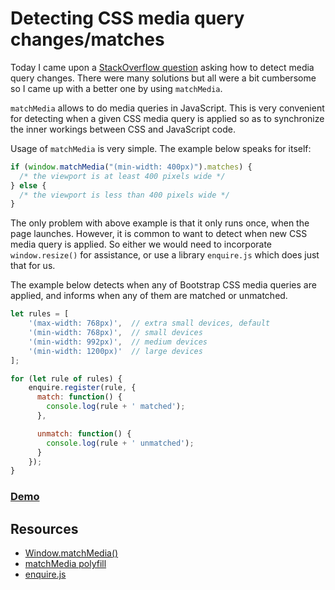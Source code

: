 # Detecting CSS media query changes/matches

Today I came upon a [StackOverflow question](http://stackoverflow.com/questions/20181219/twitter-bootstrap-how-to-detect-when-media-queries-starts/36552369#36552369) asking how to detect media query changes. There were many solutions but all were a bit cumbersome so I came up with a better one by using `matchMedia`.

`matchMedia` allows to do media queries in JavaScript. This is very convenient for detecting when a given CSS media query is applied so as to synchronize the inner workings between CSS and JavaScript code.

Usage of `matchMedia` is very simple. The example below speaks for itself:

```javascript
if (window.matchMedia("(min-width: 400px)").matches) {
  /* the viewport is at least 400 pixels wide */
} else {
  /* the viewport is less than 400 pixels wide */
}
```

The only problem with above example is that it only runs once, when the page launches. However, it is common to want to detect when new CSS media query is applied. So either we would need to incorporate `window.resize()` for assistance, or use a library `enquire.js` which does just that for us.

The example below detects when any of Bootstrap CSS media queries are applied, and informs when any of them are matched or unmatched.

```javascript
let rules = [
    '(max-width: 768px)',  // extra small devices, default
    '(min-width: 768px)',  // small devices
    '(min-width: 992px)',  // medium devices
    '(min-width: 1200px)'  // large devices
];

for (let rule of rules) {
    enquire.register(rule, {
      match: function() {
        console.log(rule + ' matched');
      },      

      unmatch: function() {
        console.log(rule + ' unmatched');
      } 
    });
}
```

### [Demo](http://codepen.io/karolis/pen/dMdVRq)

## Resources 

- [Window.matchMedia()](https://developer.mozilla.org/en/docs/Web/API/Window/matchMedia)
- [matchMedia polyfill](https://github.com/paulirish/matchMedia.js)
- [enquire.js](http://wicky.nillia.ms/enquire.js/)